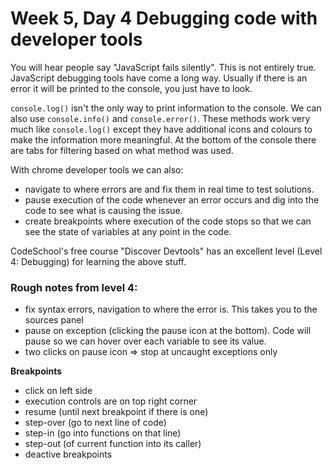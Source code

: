 # Week 5, Day 4 Debugging code with developer tools

You will hear people say "JavaScript fails silently". This is not entirely true. JavaScript debugging tools have come a long way. Usually if there is an error it will be printed to the console, you just have to look.

`console.log()` isn't the only way to print information to the console. We can also use `console.info()` and `console.error()`.  These methods work very much like `console.log()` except they have additional icons and colours to make the information more meaningful. At the bottom of the console there are tabs for filtering based on what method was used.


With chrome developer tools we can also:
- navigate to where errors are and fix them in real time to test solutions.
- pause execution of the code whenever an error occurs and dig into the code to see what is causing the issue.
- create breakpoints where execution of the code stops so that we can see the state of variables at any point in the code.

CodeSchool's free course "Discover Devtools" has an excellent level (Level 4: Debugging) for learning the above stuff.

### Rough notes from level 4:

- fix syntax errors, navigation to where the error is. This takes you to the sources panel
- pause on exception (clicking the pause icon at the bottom). Code will pause so we can hover over each variable to see its value.
- two clicks on pause icon => stop at uncaught exceptions only

**Breakpoints**

- click on left side
- execution controls are on top right corner
- resume (until next breakpoint if there is one)
- step-over (go to next line of code)
- step-in (go into functions on that line)
- step-out (of current function into its caller)
- deactive breakpoints 